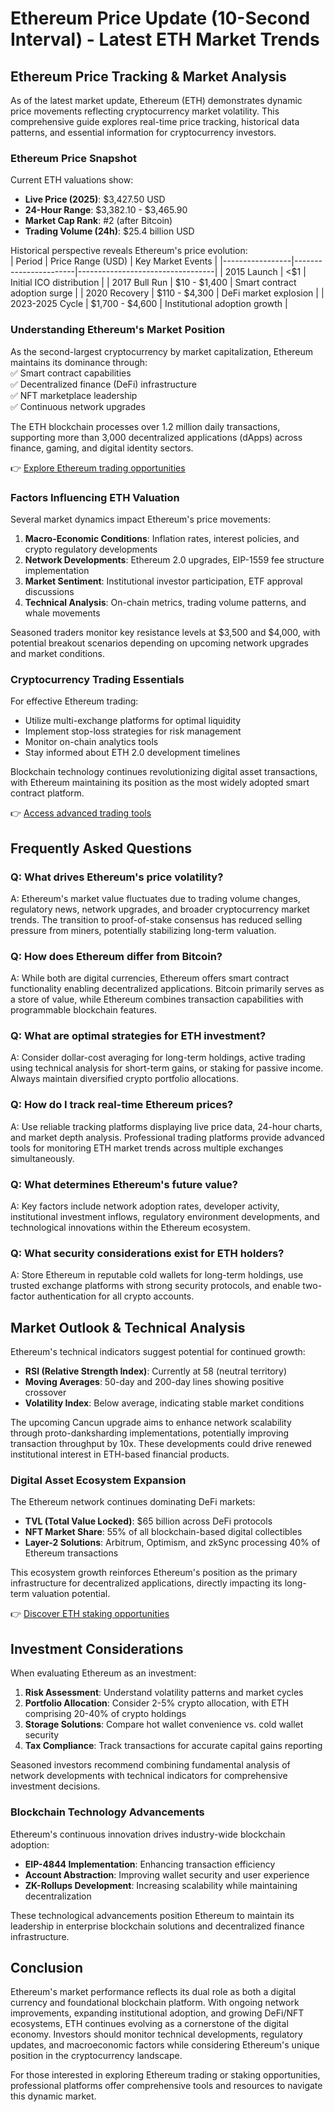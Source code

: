 # Ethereum Price Update (10-Second Interval) - Latest ETH Market Trends

## Ethereum Price Tracking & Market Analysis

As of the latest market update, Ethereum (ETH) demonstrates dynamic price movements reflecting cryptocurrency market volatility. This comprehensive guide explores real-time price tracking, historical data patterns, and essential information for cryptocurrency investors.

### Ethereum Price Snapshot
Current ETH valuations show:  
- **Live Price (2025)**: $3,427.50 USD  
- **24-Hour Range**: $3,382.10 - $3,465.90  
- **Market Cap Rank**: #2 (after Bitcoin)  
- **Trading Volume (24h)**: $25.4 billion USD  

Historical perspective reveals Ethereum's price evolution:  
| Period          | Price Range (USD)     | Key Market Events                |
|-----------------|-----------------------|----------------------------------|
| 2015 Launch     | <$1                   | Initial ICO distribution         |
| 2017 Bull Run   | $10 - $1,400          | Smart contract adoption surge    |
| 2020 Recovery   | $110 - $4,300         | DeFi market explosion            |
| 2023-2025 Cycle | $1,700 - $4,600       | Institutional adoption growth    |

### Understanding Ethereum's Market Position
As the second-largest cryptocurrency by market capitalization, Ethereum maintains its dominance through:  
✅ Smart contract capabilities  
✅ Decentralized finance (DeFi) infrastructure  
✅ NFT marketplace leadership  
✅ Continuous network upgrades  

The ETH blockchain processes over 1.2 million daily transactions, supporting more than 3,000 decentralized applications (dApps) across finance, gaming, and digital identity sectors.

👉 [Explore Ethereum trading opportunities](https://bit.ly/okx-bonus)

### Factors Influencing ETH Valuation
Several market dynamics impact Ethereum's price movements:  
1. **Macro-Economic Conditions**: Inflation rates, interest policies, and crypto regulatory developments  
2. **Network Developments**: Ethereum 2.0 upgrades, EIP-1559 fee structure implementation  
3. **Market Sentiment**: Institutional investor participation, ETF approval discussions  
4. **Technical Analysis**: On-chain metrics, trading volume patterns, and whale movements  

Seasoned traders monitor key resistance levels at $3,500 and $4,000, with potential breakout scenarios depending on upcoming network upgrades and market conditions.

### Cryptocurrency Trading Essentials
For effective Ethereum trading:  
- Utilize multi-exchange platforms for optimal liquidity  
- Implement stop-loss strategies for risk management  
- Monitor on-chain analytics tools  
- Stay informed about ETH 2.0 development timelines  

Blockchain technology continues revolutionizing digital asset transactions, with Ethereum maintaining its position as the most widely adopted smart contract platform.

👉 [Access advanced trading tools](https://bit.ly/okx-bonus)

## Frequently Asked Questions

### Q: What drives Ethereum's price volatility?
A: Ethereum's market value fluctuates due to trading volume changes, regulatory news, network upgrades, and broader cryptocurrency market trends. The transition to proof-of-stake consensus has reduced selling pressure from miners, potentially stabilizing long-term valuation.

### Q: How does Ethereum differ from Bitcoin?
A: While both are digital currencies, Ethereum offers smart contract functionality enabling decentralized applications. Bitcoin primarily serves as a store of value, while Ethereum combines transaction capabilities with programmable blockchain features.

### Q: What are optimal strategies for ETH investment?
A: Consider dollar-cost averaging for long-term holdings, active trading using technical analysis for short-term gains, or staking for passive income. Always maintain diversified crypto portfolio allocations.

### Q: How do I track real-time Ethereum prices?
A: Use reliable tracking platforms displaying live price data, 24-hour charts, and market depth analysis. Professional trading platforms provide advanced tools for monitoring ETH market trends across multiple exchanges simultaneously.

### Q: What determines Ethereum's future value?
A: Key factors include network adoption rates, developer activity, institutional investment inflows, regulatory environment developments, and technological innovations within the Ethereum ecosystem.

### Q: What security considerations exist for ETH holders?
A: Store Ethereum in reputable cold wallets for long-term holdings, use trusted exchange platforms with strong security protocols, and enable two-factor authentication for all crypto accounts.

## Market Outlook & Technical Analysis

Ethereum's technical indicators suggest potential for continued growth:  
- **RSI (Relative Strength Index)**: Currently at 58 (neutral territory)  
- **Moving Averages**: 50-day and 200-day lines showing positive crossover  
- **Volatility Index**: Below average, indicating stable market conditions  

The upcoming Cancun upgrade aims to enhance network scalability through proto-danksharding implementations, potentially improving transaction throughput by 10x. These developments could drive renewed institutional interest in ETH-based financial products.

### Digital Asset Ecosystem Expansion
The Ethereum network continues dominating DeFi markets:  
- **TVL (Total Value Locked)**: $65 billion across DeFi protocols  
- **NFT Market Share**: 55% of all blockchain-based digital collectibles  
- **Layer-2 Solutions**: Arbitrum, Optimism, and zkSync processing 40% of Ethereum transactions  

This ecosystem growth reinforces Ethereum's position as the primary infrastructure for decentralized applications, directly impacting its long-term valuation potential.

👉 [Discover ETH staking opportunities](https://bit.ly/okx-bonus)

## Investment Considerations

When evaluating Ethereum as an investment:  
1. **Risk Assessment**: Understand volatility patterns and market cycles  
2. **Portfolio Allocation**: Consider 2-5% crypto allocation, with ETH comprising 20-40% of crypto holdings  
3. **Storage Solutions**: Compare hot wallet convenience vs. cold wallet security  
4. **Tax Compliance**: Track transactions for accurate capital gains reporting  

Seasoned investors recommend combining fundamental analysis of network developments with technical indicators for comprehensive investment decisions.

### Blockchain Technology Advancements
Ethereum's continuous innovation drives industry-wide blockchain adoption:  
- **EIP-4844 Implementation**: Enhancing transaction efficiency  
- **Account Abstraction**: Improving wallet security and user experience  
- **ZK-Rollups Development**: Increasing scalability while maintaining decentralization  

These technological advancements position Ethereum to maintain its leadership in enterprise blockchain solutions and decentralized finance infrastructure.

## Conclusion

Ethereum's market performance reflects its dual role as both a digital currency and foundational blockchain platform. With ongoing network improvements, expanding institutional adoption, and growing DeFi/NFT ecosystems, ETH continues evolving as a cornerstone of the digital economy. Investors should monitor technical developments, regulatory updates, and macroeconomic factors while considering Ethereum's unique position in the cryptocurrency landscape.

For those interested in exploring Ethereum trading or staking opportunities, professional platforms offer comprehensive tools and resources to navigate this dynamic market.